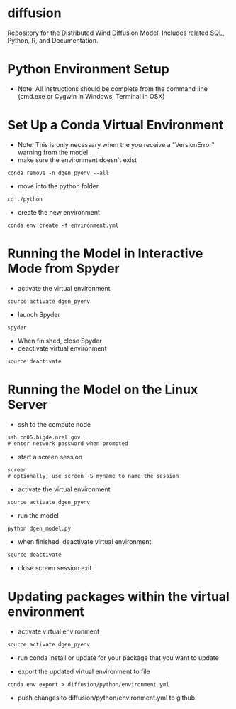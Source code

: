 diffusion
=========

Repository for the Distributed Wind Diffusion Model. Includes related SQL, Python, R, and Documentation.

# Python Environment Setup
- Note: All instructions should be complete from the command line (cmd.exe or Cygwin in Windows, Terminal in OSX)

# Set Up a Conda Virtual Environment
- Note: This is only necessary when the you receive a "VersionError" warning from the model 
- make sure the environment doesn't exist
```
conda remove -n dgen_pyenv --all
```
- move into the python folder
```
cd ./python
```
- create the new environment
```
conda env create -f environment.yml
```

# Running the Model in Interactive Mode from Spyder
- activate the virtual environment
```
source activate dgen_pyenv
```
- launch Spyder
```
spyder
```
- When finished, close Spyder
- deactivate virtual environment
```
source deactivate
```

# Running the Model on the Linux Server
- ssh to the compute node
```
ssh cn05.bigde.nrel.gov
# enter network password when prompted
```

- start a screen session
```
screen
# optionally, use screen -S myname to name the session
```

- activate the virtual environment
```
source activate dgen_pyenv
```

- run the model
```
python dgen_model.py
```

- when finished, deactivate virtual environment
```
source deactivate
```

- close screen session
exit


# Updating packages within the virtual environment
- activate virtual environment
```
source activate dgen_pyenv
```

- run conda install or update for your package that you want to update

- export the updated virtual environment to file
```
conda env export > diffusion/python/environment.yml
```

- push changes to diffusion/python/environment.yml to github